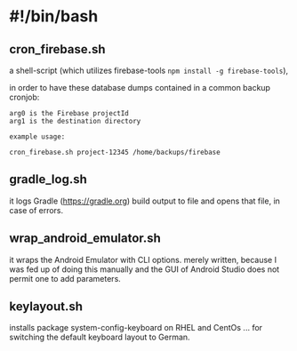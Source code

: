 # #!/bin/bash

## cron_firebase.sh
a shell-script (which utilizes firebase-tools `npm install -g firebase-tools`),

in order to have these database dumps contained in a common backup cronjob:

    arg0 is the Firebase projectId
    arg1 is the destination directory
    
    example usage:
    
    cron_firebase.sh project-12345 /home/backups/firebase

## gradle_log.sh
it logs Gradle (https://gradle.org) build output to file and opens that file, in case of errors.

## wrap_android_emulator.sh
it wraps the Android Emulator with CLI options.
merely written, because I was fed up of doing this manually and
the GUI of Android Studio does not permit one to add parameters.

## keylayout.sh
installs package system-config-keyboard on RHEL and CentOs
... for switching the default keyboard layout to German.
